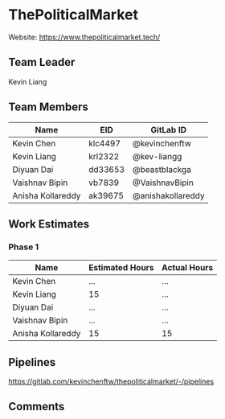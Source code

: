 # ThePoliticalMarket

Website: https://www.thepoliticalmarket.tech/ 

## Team Leader
Kevin Liang

## Team Members
| Name | EID | GitLab ID |
| ------ | ------ | ----- |
| Kevin Chen | klc4497 | @kevinchenftw |
| Kevin Liang | krl2322 | @kev-liangg |
| Diyuan Dai | dd33653 | @beastblackga | 
| Vaishnav Bipin | vb7839 | @VaishnavBipin |
| Anisha Kollareddy | ak39675 | @anishakollareddy | 

## Work Estimates
### Phase 1
| Name | Estimated Hours | Actual Hours | 
|----- | ----- | -----|
| Kevin Chen | ... | ... |
| Kevin Liang | 15 | ... |
| Diyuan Dai | ... | ... | 
| Vaishnav Bipin | ... | ... |
| Anisha Kollareddy | 15 | 15 |  

## Pipelines

https://gitlab.com/kevinchenftw/thepoliticalmarket/-/pipelines  

## Comments